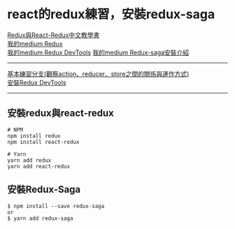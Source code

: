 # react的redux練習，安裝redux-saga
[Redux與React-Redux中文教學書](https://chentsulin.github.io/redux/index.html)   
[我的medium Redux](https://medium.com/@hsiao516/%E5%9C%A8react%E4%B8%8A%E4%BD%BF%E7%94%A8redux-c6a37853c5ac)    
[我的medium Redux DevTools](https://medium.com/@hsiao516/redux-devtools-d513096e7688)
[我的medium Redux-saga安裝介紹](https://medium.com/@hsiao516/redux-saga-942740cca250)

***

[基本練習分支(觀察action、reducer、store之間的關係與運作方式)](https://github.com/hsiaomingcheng/reactReduxPractice/tree/feature/200420/add-redux/chrishsiao)   
[安裝Redux DevTools](https://github.com/hsiaomingcheng/reactReduxPractice/tree/feature/200425/add-reduxDevTools/chrishsiao)

***

## 安裝redux與react-redux
    # NPM
    npm install redux
    npm install react-redux

    # Yarn
    yarn add redux
    yarn add react-redux

## 安裝Redux-Saga
    $ npm install --save redux-saga
    or
    $ yarn add redux-saga
